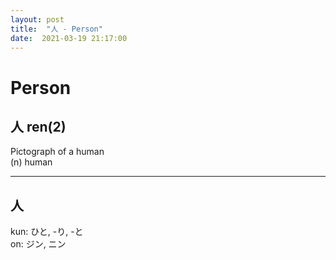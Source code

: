 ```yaml
---
layout: post
title:  "人 - Person"
date:  2021-03-19 21:17:00
---
```


# Person

## 人 ren(2)

Pictograph of a human  
(n) human  

------

## 人

kun: ひと, -り, -と  
on: ジン, ニン
